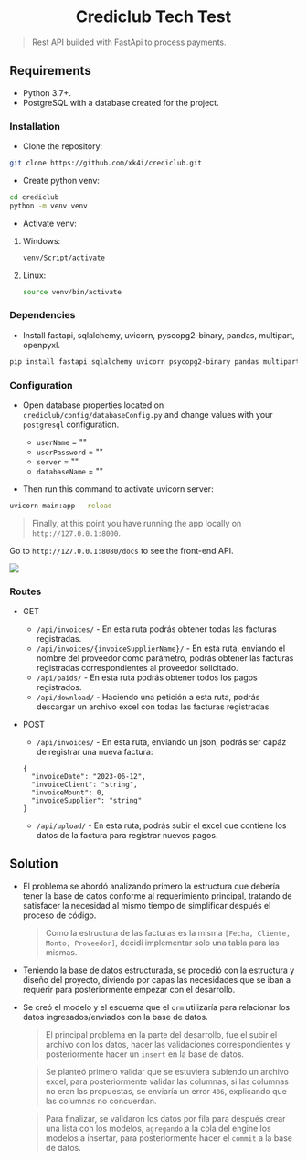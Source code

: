 <div align="center">
    <h1>Crediclub Tech Test</h1>
</div> 

> Rest API builded with FastApi to process payments.

## Requirements
- Python 3.7+.
- PostgreSQL with a database created for the project.

### Installation
- Clone the repository:
```zsh
git clone https://github.com/xk4i/crediclub.git
```
- Create python venv:
```zsh
cd crediclub
python -m venv venv
```
- Activate venv:
1. Windows:
    ```zsh
    venv/Script/activate
    ```
2. Linux:
    ```zsh
    source venv/bin/activate
    ```

### Dependencies
- Install fastapi, sqlalchemy, uvicorn, pyscopg2-binary, pandas, multipart, openpyxl.
```zsh
pip install fastapi sqlalchemy uvicorn psycopg2-binary pandas multipart openpyxl
```

### Configuration
- Open database properties located on `crediclub/config/databaseConfig.py` and change values with your `postgresql` configuration. 

    - `userName` = ""
    - `userPassword` = ""
    - `server` = ""
    - `databaseName` = ""

- Then run this command to activate uvicorn server:
```zsh
uvicorn main:app --reload
```

> Finally, at this point you have running the app locally on `http://127.0.0.1:8000`.

Go to `http://127.0.0.1:8080/docs` to see the front-end API.

![](https://github.com/xk4i/crediclub/blob/main/screenshots/preview.PNG?raw=true)

### Routes
- GET
    - `/api/invoices/` - En esta ruta podrás obtener todas las facturas registradas.
    - `/api/invoices/{invoiceSupplierName}/` - En esta ruta, enviando el nombre del proveedor como parámetro, podrás obtener las facturas registradas correspondientes al proveedor solicitado.
    - `/api/paids/` - En esta ruta podrás obtener todos los pagos registrados.
    - `/api/download/` - Haciendo una petición a esta ruta, podrás descargar un archivo excel con todas las facturas registradas.

- POST
    - `/api/invoices/` - En esta ruta, enviando un json, podrás ser capáz de registrar una nueva factura:
    ```
    {
      "invoiceDate": "2023-06-12",
      "invoiceClient": "string",
      "invoiceMount": 0,
      "invoiceSupplier": "string"
    }
    ```
    - `/api/upload/` - En esta ruta, podrás subir el excel que contiene los datos de la factura para registrar nuevos pagos.
  
## Solution

- El problema se abordó analizando primero la estructura que debería tener la base de datos conforme al requerimiento principal, tratando de satisfacer la necesidad al mismo tiempo de simplificar después el proceso de código.

    > Como la estructura de las facturas es la misma `[Fecha, Cliente, Monto, Proveedor]`, decidí implementar solo una tabla para las mismas.

- Teniendo la base de datos estructurada, se procedió con la estructura y diseño del proyecto, diviendo por capas las necesidades que se iban a requerir para posteriormente empezar con el desarrollo.
- Se creó el modelo y el esquema que el `orm` utilizaría para relacionar los datos ingresados/enviados con la base de datos.

    > El principal problema en la parte del desarrollo, fue el subir el archivo con los datos, hacer las validaciones correspondientes y posteriormente hacer un `insert` en la base de datos.

    > Se planteó primero validar que se estuviera subiendo un archivo excel, para posteriormente validar las columnas, si las columnas no eran las propuestas, se enviaría un error `406`, explicando que las columnas no concuerdan.

    > Para finalizar, se validaron los datos por fila para después crear una lista con los modelos, `agregando` a la cola del engine los modelos a insertar, para posteriormente hacer el `commit` a la base de datos.










